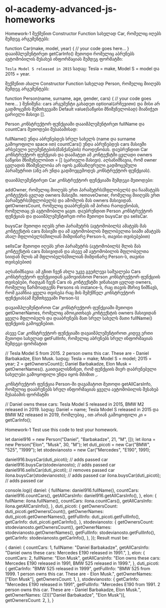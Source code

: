 # ol-academy-advanced-js-homeworks
Homework-1
შექმენით Constructor Function სახელად Car, რომელიც იღებს შემდეგ არგუმენტებს:

function Car(make, model, year) {
  // your code goes here...
}
დააიმპლემენტირეთ getCarInfo() მეთოდი რომელიც აბრუნებს ავტომობილის შესახებ ინფორმაციას შემდეგ ფორმატში:

`Tesla Model S released in 2015`
სადაც: Tesla = make, Model S = model და 2015 = year.

შექმენით ახალი Constructor Function სახელად Person, რომელიც მიიღებს შემდეგ არგუმენტებს:

function Person(name, surname, age, gender, cars) {
  // your code goes here...
}
შენიშვნა: cars არგუმენტი გახადეთ optional(არჩევითი) და მისი არ გადმოცემის შემთხვევაში Default value(საწყისი მნიშვნელობად) მიანიჭეთ ცარიელი მასივი [].

Person კონსტრუქტორ ფუნქციაში დააიმპლემენტირეთ fullName და countCars მეთოდები შესაბამისად:

fullName() უნდა აბრუნებდეს სრულ სახელს (name და surname გამოყოფილი space ით)
countCars() უნდა აბრუნებდეს cars მასივში არსებული ელემენტების(მანქანების) რაოდენობას.
დაუბრუნდით Car კონსტრუქტორ ფუნქციას და დაამატეთ ამ კონტექსტში ცვლადი owners საწყისი მნიშვნელობით = [] (ცარიელი მასივი). აღსანიშნავია, რომ owner ცვლადის მნიშვნელობა არ იყოს განსაზღვრული გადმოცემული პარამეტრით (ანუ არ უნდა გადმოეცემოდეს კონსტრუქტორ ფუნქციას).

დააიმპლემენტირეთ Car კონსტრუქტორ ფუნქციაში შემდეგი მეთოდები:

addOwner, რომელიც მიიღებს ერთ პარამეტრს(მფლობელს) და ჩაამატებს კონტექტის ცვლად owners მასივში.
removeOwner, რომელიც მიიღებს ერთ პარამეტრს(მფლობელს) და ამოშლის მას owners მასივიდან.
getOwnersCount, რომელიც დააბრუნებს იმ პირთა რაოდენობას, რომელთაც ეს ავტომობილი ყავთ.
დაუბრუნდით Person კონსტრუქტორ ფუნქციას და დააიმპლემენტირეთ ორი მეთოდი buysCar და sellsCar.

buysCar მეთოდი იღებს ერთ პარამეტრს (ავტომობილს) ამატებს მას კონტექსტის cars მასივში და ამ ავტომობილის მფლობელთა სიაში ამატებს ახალ მფლობელს(მთლიან მიმდინარე Person-ს, თავისი თვისებებით)

sellsCar მეთოდი იღებს ერთ პარამეტრს (ავტომობილს) შლის მას კონტექსტის cars მასივიდან და ასევე ამ ავტომობილის მფლობელთა სიიდან შლის ამ მფლობელს(მთლიან მიმდინარე Person-ს, თავისი თვისებებით)

აღსანიშნავია: ამ გზით ჩვენ ახლა უკვე გვეძლევა საშუალება Cars კონსტრუქტორ ფუნქციიდან გამოვიძახოთ Person კონსტრუქტორ ფუნქციის თვისებები, რადგან ჩვენ Cars ის კონტექსტში ვინახავთ ცვლად owners, რომელიც წარმოადგენს Persons ის instance-ს, რაც თავის მხრივ ნიშნავს, რომ გააჩნია ყველა თვისება რაც მის შემქმნელ კონსტრუქტორ ფუნქციას(ამ შემთხვევაში Person-ს)

დავაიმპლემენტიროთ Car კონსტრუქტორ ფუნქციაში მეთოდი getOwnerNames, რომელიც ამოიკითხავს კონტექსტის owners მასივიდან ყველა მფლობელს და დააბრუნებს მათ სრულ სახელს მათი fullName() ფუნქციის გამოყენებით.

ასევე Car კონსტრუქტორ ფუნქციაში დავაიმპლემენტიროთ კიდევ ერთი მეთოდი სახელად getFullInfo, რომელიც აბრუნებს სრულ ინფორმაციას შემდეგი ფორმატით

// Tesla Model S from 2015. 2 person owns this car. These are - Daniel Barbakadze, Elon Musk.
სადაც: Tesla = make; Model S = model; 2015 = year; 2 = getOwnersCount(); Daniel Barbakadze, Elon Musk = getOwnerNames(). გაითვალისწინეთ, რომ ფუნქციის მიერ დაბრუნებული სახელები გამოყოფილი უნდა იყოს მძიმით ,.

კონსტრუქტორ ფუნქცია Person-ში დავამატოთ მეთოდი getAllCarsInfo, რომელიც დააბრუნებს სრულ ინფორმაციას ყველა ავტომობილის შესახებ შესაბამის ფორმატში

// Daniel owns these cars: Tesla Model S released in 2015, BMW M2 released in 2019.
სადაც: Daniel = name; Tesla Model S released in 2015 და BMW M2 released in 2019, რომლებიც , ით არიან გამოყოფილი კი = getCarInfo();

Homework-1 Test
use this code to test your homework.

let daniel916 = new Person("Daniel", "Barbakadze", 21, "M", []);
let ilona = new Person("Elon", "Musk", 30, "M");
let duti_picoti = new Car("BMW", "525", "1999");
let stodevianosto = new Car("Mercedes", "E190", 1991);

daniel916.buysCar(duti_picoti); // adds passed car
daniel916.buysCar(stodevianosto); // adds passed car
daniel916.sellsCar(duti_picoti); // removes passed car
ilona.buysCar(stodevianosto); // adds passed car
ilona.buysCar(duti_picoti); // adds passed car

console.log({
  daniel: {
    fullName: daniel916.fullName(),
    countCars: daniel916.countCars(),
    getAllCarsInfo: daniel916.getAllCarsInfo(),
  },
  elon: {
    fullName: ilona.fullName(),
    countCars: ilona.countCars(),
    getAllCarsInfo: ilona.getAllCarsInfo(),
  },
  duti_picoti: {
    getOwnersCount: duti_picoti.getOwnersCount(),
    getOwnerNames: duti_picoti.getOwnerNames(),
    getFullInfo: duti_picoti.getFullInfo(),
    getCarInfo: duti_picoti.getCarInfo(),
  },
  stodevianosto: {
    getOwnersCount: stodevianosto.getOwnersCount(),
    getOwnerNames: stodevianosto.getOwnerNames(),
    getFullInfo: stodevianosto.getFullInfo(),
    getCarInfo: stodevianosto.getCarInfo(),
  },
});
Result must be:

{
  daniel: {
    countCars: 1,
    fullName: "Daniel Barbakadze",
    getAllCarsInfo: "Daniel owns these cars: Mercedes E190 released in 1991.",
  },
  elon: {
    countCars: 2,
    fullName: "Elon Musk",
    getAllCarsInfo: "Elon owns these cars: Mercedes E190 released in 1991, BMW 525 released in 1999.",
  },
  duti_picoti: {
    getCarInfo: "BMW 525 released in 1999",
    getFullInfo: "BMW 525 from 1999. 1 person owns this car. These are - Elon Musk.",
    getOwnerNames: ["Elon Musk"],
    getOwnersCount: 1,
  },
  stodevianosto: {
    getCarInfo: "Mercedes E190 released in 1991",
    getFullInfo: "Mercedes E190 from 1991. 2 person owns this car. These are - Daniel Barbakadze, Elon Musk.",
    getOwnerNames: (2)[("Daniel Barbakadze", "Elon Musk")],
    getOwnersCount: 2,
  },
}
